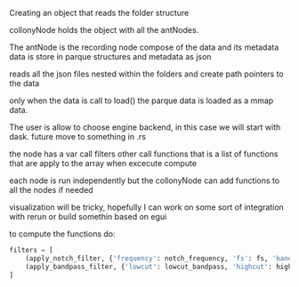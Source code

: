 Creating an object that reads the folder structure

collonyNode holds the object with all the antNodes.

The antNode is the recording node compose of the data and its metadata
data is store in parque structures and metadata as json

reads all the json files nested within the folders and create path pointers to the data

only when the data is call to load() the parque data is loaded as a mmap data. 

The user is allow to choose engine backend, in this case we will start with dask. future move to something in .rs

the node has a var call filters other call functions that is a list of functions that are apply to the array when excecute compute

each node is run independently but the collonyNode can add functions to all the nodes if needed 


visualization will be tricky, hopefully I can work on some sort of integration with rerun or build somethin based on egui

to compute the functions do: 

```py
filters = [
    (apply_notch_filter, {'frequency': notch_frequency, 'fs': fs, 'bandwidth': 1.0, 'order': 4}),
    (apply_bandpass_filter, {'lowcut': lowcut_bandpass, 'highcut': highcut_bandpass, 'fs': fs, 'order': 4}),
]


```